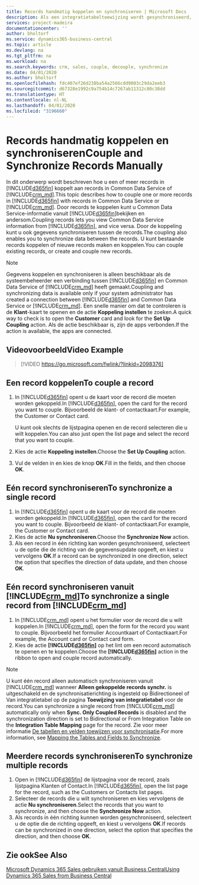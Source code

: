 ```yaml
---
title: Records handmatig koppelen en synchroniseren | Microsoft Docs
description: Als een integratietabeltoewijzing wordt gesynchroniseerd, kunnen gegevens in alle records in een tabel in Business Central en Dynamics 365 Sales worden gesynchroniseerd die zijn gekoppeld.
services: project-madeira
documentationcenter: ''
author: bholtorf
ms.service: dynamics365-business-central
ms.topic: article
ms.devlang: na
ms.tgt_pltfrm: na
ms.workload: na
ms.search.keywords: crm, sales, couple, decouple, synchronize
ms.date: 04/01/2020
ms.author: bholtorf
ms.openlocfilehash: fdc407ef26d238ba54a2566cdd9003c29da2eeb3
ms.sourcegitcommit: d67328e1992c9a754b14c7267ab11312c80c38dd
ms.translationtype: HT
ms.contentlocale: nl-NL
ms.lasthandoff: 04/01/2020
ms.locfileid: "3196660"
---
```

# <a name="couple-and-synchronize-records-manually"></a><span data-ttu-id="1ab0b-103">Records handmatig koppelen en synchroniseren</span><span class="sxs-lookup"><span data-stu-id="1ab0b-103">Couple and Synchronize Records Manually</span></span>
<span data-ttu-id="1ab0b-104">In dit onderwerp wordt beschreven hoe u een of meer records in [!INCLUDE[d365fin](includes/d365fin_md.md)] koppelt aan records in Common Data Service of [!INCLUDE[crm_md](includes/crm_md.md)].</span><span class="sxs-lookup"><span data-stu-id="1ab0b-104">This topic describes how to couple one or more records in [!INCLUDE[d365fin](includes/d365fin_md.md)] with records in Common Data Service or [!INCLUDE[crm_md](includes/crm_md.md)].</span></span> <span data-ttu-id="1ab0b-105">Door records te koppelen kunt u Common Data Service-informatie vanuit [!INCLUDE[d365fin](includes/d365fin_md.md)]bekijken en andersom.</span><span class="sxs-lookup"><span data-stu-id="1ab0b-105">Coupling records lets you view Common Data Service information from [!INCLUDE[d365fin](includes/d365fin_md.md)], and vice versa.</span></span> <span data-ttu-id="1ab0b-106">Door de koppeling kunt u ook gegevens synchroniseren tussen de records.</span><span class="sxs-lookup"><span data-stu-id="1ab0b-106">The coupling also enables you to synchronize data between the records.</span></span> <span data-ttu-id="1ab0b-107">U kunt bestaande records koppelen of nieuwe records maken en koppelen.</span><span class="sxs-lookup"><span data-stu-id="1ab0b-107">You can couple existing records, or create and couple new records.</span></span>

> [!Note]
> <span data-ttu-id="1ab0b-108">Gegevens koppelen en synchroniseren is alleen beschikbaar als de systeembeheerder een verbinding tussen [!INCLUDE[d365fin](includes/d365fin_md.md)] en Common Data Service of [!INCLUDE[crm_md](includes/crm_md.md)] heeft gemaakt.</span><span class="sxs-lookup"><span data-stu-id="1ab0b-108">Coupling and synchronizing data is available only if your system administrator has created a connection between [!INCLUDE[d365fin](includes/d365fin_md.md)] and Common Data Service or [!INCLUDE[crm_md](includes/crm_md.md)].</span></span> <span data-ttu-id="1ab0b-109">Een snelle manier om dat te controleren is de **Klant**-kaart te openen en de actie **Koppeling instellen** te zoeken.</span><span class="sxs-lookup"><span data-stu-id="1ab0b-109">A quick way to check is to open the **Customer** card and look for the **Set Up Coupling** action.</span></span> <span data-ttu-id="1ab0b-110">Als de actie beschikbaar is, zijn de apps verbonden.</span><span class="sxs-lookup"><span data-stu-id="1ab0b-110">If the action is available, the apps are connected.</span></span>   

## <a name="video-example"></a><span data-ttu-id="1ab0b-111">Videovoorbeeld</span><span class="sxs-lookup"><span data-stu-id="1ab0b-111">Video Example</span></span>

> [!VIDEO https://go.microsoft.com/fwlink/?linkid=2098376]

## <a name="to-couple-a-record"></a><span data-ttu-id="1ab0b-112">Een record koppelen</span><span class="sxs-lookup"><span data-stu-id="1ab0b-112">To couple a record</span></span>  
1.  <span data-ttu-id="1ab0b-113">In [!INCLUDE[d365fin](includes/d365fin_md.md)] opent u de kaart voor de record die moeten worden gekoppeld.</span><span class="sxs-lookup"><span data-stu-id="1ab0b-113">In [!INCLUDE[d365fin](includes/d365fin_md.md)], open the card for the record you want to couple.</span></span> <span data-ttu-id="1ab0b-114">Bijvoorbeeld de klant- of contactkaart.</span><span class="sxs-lookup"><span data-stu-id="1ab0b-114">For example, the Customer or Contact card.</span></span>  

    <span data-ttu-id="1ab0b-115">U kunt ook slechts de lijstpagina openen en de record selecteren die u wilt koppelen.</span><span class="sxs-lookup"><span data-stu-id="1ab0b-115">You can also just open the list page and select the record that you want to couple.</span></span>  

2.  <span data-ttu-id="1ab0b-116">Kies de actie **Koppeling instellen**.</span><span class="sxs-lookup"><span data-stu-id="1ab0b-116">Choose the **Set Up Coupling** action.</span></span>  
3.  <span data-ttu-id="1ab0b-117">Vul de velden in en kies de knop **OK**.</span><span class="sxs-lookup"><span data-stu-id="1ab0b-117">Fill in the fields, and then choose **OK**.</span></span>  

## <a name="to-synchronize-a-single-record"></a><span data-ttu-id="1ab0b-118">Eén record synchroniseren</span><span class="sxs-lookup"><span data-stu-id="1ab0b-118">To synchronize a single record</span></span>  
1.  <span data-ttu-id="1ab0b-119">In [!INCLUDE[d365fin](includes/d365fin_md.md)] opent u de kaart voor de record die moeten worden gekoppeld.</span><span class="sxs-lookup"><span data-stu-id="1ab0b-119">In [!INCLUDE[d365fin](includes/d365fin_md.md)], open the card for the record you want to couple.</span></span> <span data-ttu-id="1ab0b-120">Bijvoorbeeld de klant- of contactkaart.</span><span class="sxs-lookup"><span data-stu-id="1ab0b-120">For example, the Customer or Contact card.</span></span>  
2.  <span data-ttu-id="1ab0b-121">Kies de actie **Nu synchroniseren**.</span><span class="sxs-lookup"><span data-stu-id="1ab0b-121">Choose the **Synchronize Now** action.</span></span>  
3.  <span data-ttu-id="1ab0b-122">Als een record in één richting kan worden gesynchroniseerd, selecteert u de optie die de richting van de gegevensupdate opgeeft, en kiest u vervolgens **OK**.</span><span class="sxs-lookup"><span data-stu-id="1ab0b-122">If a record can be synchronized in one direction, select the option that specifies the direction of data update, and then choose **OK**.</span></span>  

## <a name="to-synchronize-a-single-record-from-crm_md"></a><span data-ttu-id="1ab0b-123">Eén record synchroniseren vanuit [!INCLUDE[crm_md](includes/crm_md.md)]</span><span class="sxs-lookup"><span data-stu-id="1ab0b-123">To synchronize a single record from [!INCLUDE[crm_md](includes/crm_md.md)]</span></span>  
1.  <span data-ttu-id="1ab0b-124">In [!INCLUDE[crm_md](includes/crm_md.md)] opent u het formulier voor de record die u wilt koppelen.</span><span class="sxs-lookup"><span data-stu-id="1ab0b-124">In [!INCLUDE[crm_md](includes/crm_md.md)], open the form for the record you want to couple.</span></span> <span data-ttu-id="1ab0b-125">Bijvoorbeeld het formulier Accountkaart of Contactkaart.</span><span class="sxs-lookup"><span data-stu-id="1ab0b-125">For example, the Account card or Contact card form.</span></span>  
2.  <span data-ttu-id="1ab0b-126">Kies de actie **[!INCLUDE[d365fin](includes/d365fin_md.md)]** op het lint om een record automatisch te openen en te koppelen.</span><span class="sxs-lookup"><span data-stu-id="1ab0b-126">Choose the **[!INCLUDE[d365fin](includes/d365fin_md.md)]** action in the ribbon to open and couple record automatically.</span></span>

> [!Note]
> <span data-ttu-id="1ab0b-127">U kunt één record alleen automatisch synchroniseren vanuit [!INCLUDE[crm_md](includes/crm_md.md)] wanneer **Alleen gekoppelde records synchr.** is uitgeschakeld en de synchronisatierichting is ingesteld op Bidirectioneel of Van integratietabel op de pagina **Toewijzing van integratietabel** voor de record.</span><span class="sxs-lookup"><span data-stu-id="1ab0b-127">You can synchronize a single record from [!INCLUDE[crm_md](includes/crm_md.md)] automatically only when **Sync. Only Coupled Records** is disabled and the synchronization direction is set to Bidirectional or From Integration Table on the **Integration Table Mapping** page for the record.</span></span> <span data-ttu-id="1ab0b-128">Zie voor meer informatie [De tabellen en velden toewijzen voor synchronisatie](admin-how-to-modify-table-mappings-for-synchronization.md#creating-new-records).</span><span class="sxs-lookup"><span data-stu-id="1ab0b-128">For more information, see [Mapping the Tables and Fields to Synchronize](admin-how-to-modify-table-mappings-for-synchronization.md#creating-new-records).</span></span>     

## <a name="to-synchronize-multiple-records"></a><span data-ttu-id="1ab0b-129">Meerdere records synchroniseren</span><span class="sxs-lookup"><span data-stu-id="1ab0b-129">To synchronize multiple records</span></span>  
1.  <span data-ttu-id="1ab0b-130">Open in [!INCLUDE[d365fin](includes/d365fin_md.md)] de lijstpagina voor de record, zoals lijstpagina Klanten of Contact.</span><span class="sxs-lookup"><span data-stu-id="1ab0b-130">In [!INCLUDE[d365fin](includes/d365fin_md.md)], open the list page for the record, such as the Customers or Contacts list pages.</span></span>  
2.  <span data-ttu-id="1ab0b-131">Selecteer de records die u wilt synchroniseren en kies vervolgens de actie **Nu synchroniseren**.</span><span class="sxs-lookup"><span data-stu-id="1ab0b-131">Select the records that you want to synchronize, and then choose the **Synchronize Now** action.</span></span>  
3.  <span data-ttu-id="1ab0b-132">Als records in één richting kunnen worden gesynchroniseerd, selecteert u de optie die de richting opgeeft, en kiest u vervolgens **OK**.</span><span class="sxs-lookup"><span data-stu-id="1ab0b-132">If records can be synchronized in one direction, select the option that specifies the direction, and then choose **OK**.</span></span>  

## <a name="see-also"></a><span data-ttu-id="1ab0b-133">Zie ook</span><span class="sxs-lookup"><span data-stu-id="1ab0b-133">See Also</span></span>  
[<span data-ttu-id="1ab0b-134">Microsoft Dynamics 365 Sales gebruiken vanuit Business Central</span><span class="sxs-lookup"><span data-stu-id="1ab0b-134">Using Dynamics 365 Sales from Business Central</span></span>](marketing-integrate-dynamicscrm.md)
